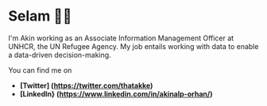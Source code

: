 # Selam 👋🏼
I'm Akin working as an Associate Information Management Officer at UNHCR, the UN Refugee Agency. My job entails working with data to enable  a data-driven decision-making. 

You can find me on

* **[Twitter] (https://twitter.com/thatakke)**
* **[LinkedIn} (https://www.linkedin.com/in/akinalp-orhan/)**
